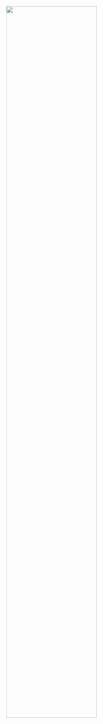 <p align="center">
  <img src="https://github.com/Mixtre/Mixtre/assets/149194765/1006c2e5-bfb0-4875-8b13-683bab554e0d" width=auto height=70% />
</p>
